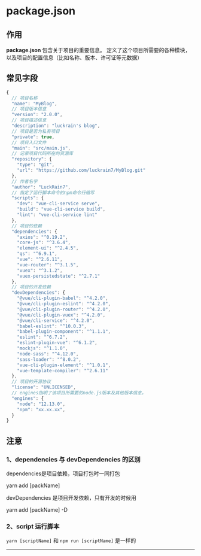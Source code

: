# package.json

## 作用

**package.json** 包含关于项目的重要信息。  定义了这个项目所需要的各种模块，以及项目的配置信息（比如名称、版本、许可证等元数据） 

## 常见字段

```javascript
{
  // 项目名称
  "name": "MyBlog",
  // 项目版本信息
  "version": "2.0.0",
  // 项目描述信息
  "description": "luckrain's blog",
  // 项目是否为私有项目
  "private": true,
  // 项目入口文件
  "main": "src/main.js",
  // 记录项目代码所在的资源库
  "repository": {
    "type": "git",
    "url": "https://github.com/luckrain7/MyBlog.git"
  },
  // 作者名字
  "author": "LuckRain7",
  // 指定了运行脚本命令的npm命令行缩写
  "scripts": {
    "dev": "vue-cli-service serve",
    "build": "vue-cli-service build",
    "lint": "vue-cli-service lint"
  },
  // 项目的依赖
  "dependencies": {
    "axios": "^0.19.2",
    "core-js": "^3.6.4",
    "element-ui": "^2.4.5",
    "qs": "^6.9.1",
    "vue": "^2.6.11",
    "vue-router": "^3.1.5",
    "vuex": "^3.1.2",
    "vuex-persistedstate": "^2.7.1"
  },
  // 项目的开发依赖
  "devDependencies": {
    "@vue/cli-plugin-babel": "^4.2.0",
    "@vue/cli-plugin-eslint": "^4.2.0",
    "@vue/cli-plugin-router": "^4.2.0",
    "@vue/cli-plugin-vuex": "^4.2.0",
    "@vue/cli-service": "^4.2.0",
    "babel-eslint": "^10.0.3",
    "babel-plugin-component": "^1.1.1",
    "eslint": "^6.7.2",
    "eslint-plugin-vue": "^6.1.2",
    "mockjs": "^1.1.0",
    "node-sass": "^4.12.0",
    "sass-loader": "^8.0.2",
    "vue-cli-plugin-element": "^1.0.1",
    "vue-template-compiler": "^2.6.11"
  },
  // 项目的开源协议
  "license": "UNLICENSED",
  // engines指明了该项目所需要的node.js版本及其他版本信息。
  "engines": {
    "node": "12.13.0", 
    "npm": "xx.xx.xx", 
  }
}
```

## 注意

### 1、dependencies 与 devDependencies 的区别

dependencies是项目依赖，项目打包时一同打包

yarn add [packName]

devDependencies 是项目开发依赖，只有开发的时候用

yarn add [packName] -D

### 2、script 运行脚本

`yarn [scriptName]`  和  `npm run [scriptName]`  是一样的


------------------------------------------------------------------------------------------------
